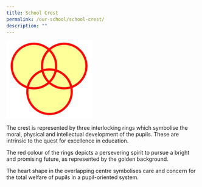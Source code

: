 ```yaml
---
title: School Crest
permalink: /our-school/school-crest/
description: ""
---
```

<img src="/images/Homepage/school_crest-300x269.jpg"  
style="width:45%">

The crest is represented by three interlocking rings which symbolise the moral, physical and intellectual development of the pupils. These are intrinsic to the quest for excellence in education.

The red colour of the rings depicts a persevering spirit to pursue a bright and promising future, as represented by the golden background.

The heart shape in the overlapping centre symbolises care and concern for the total welfare of pupils in a pupil-oriented system.